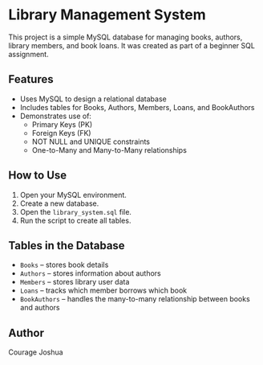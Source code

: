 # Library Management System

This project is a simple MySQL database for managing books, authors, library members, and book loans. It was created as part of a beginner SQL assignment.

## Features

- Uses MySQL to design a relational database
- Includes tables for Books, Authors, Members, Loans, and BookAuthors
- Demonstrates use of:
  - Primary Keys (PK)
  - Foreign Keys (FK)
  - NOT NULL and UNIQUE constraints
  - One-to-Many and Many-to-Many relationships

## How to Use

1. Open your MySQL environment.
2. Create a new database.
3. Open the `library_system.sql` file.
4. Run the script to create all tables.

## Tables in the Database

- `Books` – stores book details
- `Authors` – stores information about authors
- `Members` – stores library user data
- `Loans` – tracks which member borrows which book
- `BookAuthors` – handles the many-to-many relationship between books and authors

## Author

Courage Joshua
